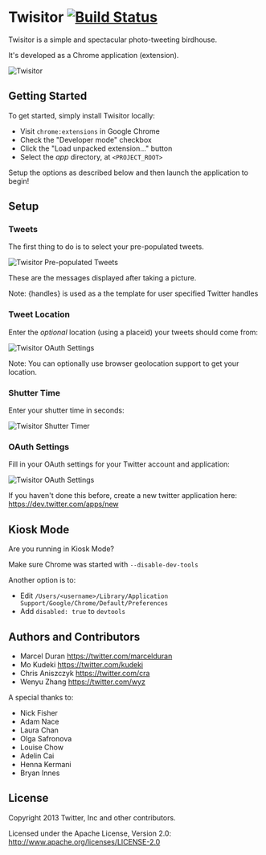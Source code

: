 # Twisitor [![Build Status](https://secure.travis-ci.org/twitter/twisitor.png)](http://travis-ci.org/twitter/twisitor)

Twisitor is a simple and spectacular photo-tweeting birdhouse.

It's developed as a Chrome application (extension).

![Twisitor](https://github.com/twitter/twisitor/raw/master/images/twisitorapp.png)

## Getting Started

To get started, simply install Twisitor locally:

* Visit `chrome:extensions` in Google Chrome
* Check the "Developer mode" checkbox
* Click the "Load unpacked extension..." button
* Select the *app* directory, at `<PROJECT_ROOT>`

Setup the options as described below and then launch the application to begin!

## Setup

### Tweets

The first thing to do is to select your pre-populated tweets.

![Twisitor Pre-populated Tweets](https://github.com/twitter/twisitor/raw/master/images/prepopulatedtweets.png)

These are the messages displayed after taking a picture.

Note: {handles} is used as a the template for user specified Twitter handles

### Tweet Location

Enter the *optional* location (using a placeid) your tweets should come from:

![Twisitor OAuth Settings](https://github.com/twitter/twisitor/raw/master/images/tweetlocation.png)

Note: You can optionally use browser geolocation support to get your location.

### Shutter Time

Enter your shutter time in seconds:

![Twisitor Shutter Timer](https://github.com/twitter/twisitor/raw/master/images/shuttertimer.png)

### OAuth Settings

Fill in your OAuth settings for your Twitter account and application:

![Twisitor OAuth Settings](https://github.com/twitter/twisitor/raw/master/images/oauthsettings.png)

If you haven't done this before, create a new twitter application here: https://dev.twitter.com/apps/new

###

## Kiosk Mode

Are you running in Kiosk Mode?

Make sure Chrome was started with `--disable-dev-tools`

Another option is to:
* Edit `/Users/<username>/Library/Application Support/Google/Chrome/Default/Preferences`
* Add `disabled: true` to `devtools`

## Authors and Contributors

* Marcel Duran <https://twitter.com/marcelduran>
* Mo Kudeki <https://twitter.com/kudeki>
* Chris Aniszczyk <https://twitter.com/cra>
* Wenyu Zhang <https://twitter.com/wyz>

A special thanks to:
* Nick Fisher
* Adam Nace
* Laura Chan
* Olga Safronova
* Louise Chow
* Adelin Cai
* Henna Kermani
* Bryan Innes

## License
Copyright 2013 Twitter, Inc and other contributors.

Licensed under the Apache License, Version 2.0: http://www.apache.org/licenses/LICENSE-2.0
